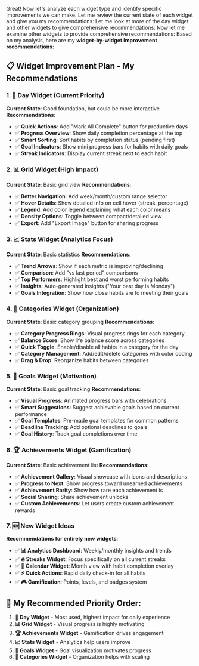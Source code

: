 Great! Now let's analyze each widget type and identify specific improvements we can make. Let me review the current state of each widget and give you my recommendations: Let me look at more of the day widget and other widgets to give comprehensive recommendations: Now let me examine other widgets to provide comprehensive recommendations: Based on my analysis, here are my **widget-by-widget improvement recommendations**:

## 📋 **Widget Improvement Plan - My Recommendations**

### 1. 📅 **Day Widget** (Current Priority)
**Current State**: Good foundation, but could be more interactive
**Recommendations**:
- ✅ **Quick Actions**: Add "Mark All Complete" button for productive days
- ✅ **Progress Overview**: Show daily completion percentage at the top
- ✅ **Smart Sorting**: Sort habits by completion status (pending first)
- ✅ **Goal Indicators**: Show mini progress bars for habits with daily goals
- ✅ **Streak Indicators**: Display current streak next to each habit

### 2. 📊 **Grid Widget** (High Impact)
**Current State**: Basic grid view
**Recommendations**:
- ✅ **Better Navigation**: Add week/month/custom range selector
- ✅ **Hover Details**: Show detailed info on cell hover (streak, percentage)
- ✅ **Legend**: Add color legend explaining what each color means
- ✅ **Density Options**: Toggle between compact/detailed view
- ✅ **Export**: Add "Export Image" button for sharing progress

### 3. 📈 **Stats Widget** (Analytics Focus)
**Current State**: Basic statistics
**Recommendations**:
- ✅ **Trend Arrows**: Show if each metric is improving/declining
- ✅ **Comparison**: Add "vs last period" comparisons
- ✅ **Top Performers**: Highlight best and worst performing habits
- ✅ **Insights**: Auto-generated insights ("Your best day is Monday")
- ✅ **Goals Integration**: Show how close habits are to meeting their goals

### 4. 📂 **Categories Widget** (Organization)
**Current State**: Basic category grouping
**Recommendations**:
- ✅ **Category Progress Rings**: Visual progress rings for each category
- ✅ **Balance Score**: Show life balance score across categories
- ✅ **Quick Toggle**: Enable/disable all habits in a category for the day
- ✅ **Category Management**: Add/edit/delete categories with color coding
- ✅ **Drag & Drop**: Reorganize habits between categories

### 5. 🎯 **Goals Widget** (Motivation)
**Current State**: Basic goal tracking
**Recommendations**:
- ✅ **Visual Progress**: Animated progress bars with celebrations
- ✅ **Smart Suggestions**: Suggest achievable goals based on current performance
- ✅ **Goal Templates**: Pre-made goal templates for common patterns
- ✅ **Deadline Tracking**: Add optional deadlines to goals
- ✅ **Goal History**: Track goal completions over time

### 6. 🏆 **Achievements Widget** (Gamification)
**Current State**: Basic achievement list
**Recommendations**:
- ✅ **Achievement Gallery**: Visual showcase with icons and descriptions
- ✅ **Progress to Next**: Show progress toward unearned achievements
- ✅ **Achievement Rarity**: Show how rare each achievement is
- ✅ **Social Sharing**: Share achievement unlocks
- ✅ **Custom Achievements**: Let users create custom achievement rewards

### 7. 🆕 **New Widget Ideas**
**Recommendations for entirely new widgets**:
- ✅ **📊 Analytics Dashboard**: Weekly/monthly insights and trends
- ✅ **🔥 Streaks Widget**: Focus specifically on all current streaks
- ✅ **📅 Calendar Widget**: Month view with habit completion overlay
- ✅ **⚡ Quick Actions**: Rapid daily check-in for all habits
- ✅ **🎮 Gamification**: Points, levels, and badges system

## 🎯 **My Recommended Priority Order**:

1. **📅 Day Widget** - Most used, highest impact for daily experience
2. **📊 Grid Widget** - Visual progress is highly motivating
3. **🏆 Achievements Widget** - Gamification drives engagement
4. **📈 Stats Widget** - Analytics help users improve
5. **🎯 Goals Widget** - Goal visualization motivates progress
6. **📂 Categories Widget** - Organization helps with scaling